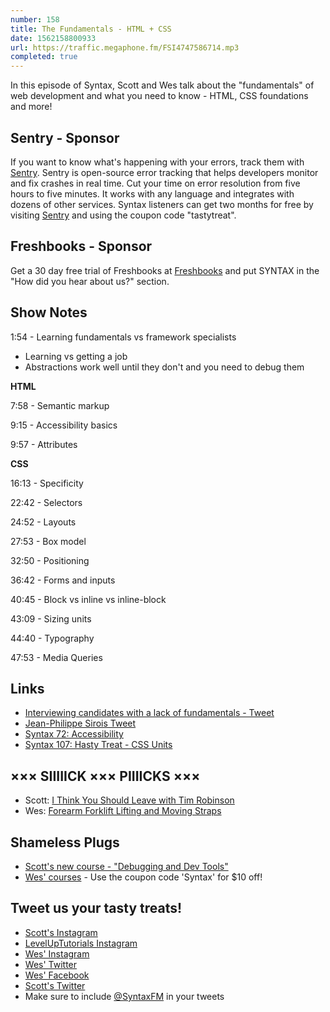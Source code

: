 ```yaml
---
number: 158
title: The Fundamentals - HTML + CSS
date: 1562158800933
url: https://traffic.megaphone.fm/FSI4747586714.mp3
completed: true
---
```


In this episode of Syntax, Scott and Wes talk about the "fundamentals" of web development and what you need to know - HTML, CSS foundations and more!

## Sentry - Sponsor

If you want to know what's happening with your errors, track them with [Sentry](https://sentry.io/). Sentry is open-source error tracking that helps developers monitor and fix crashes in real time. Cut your time on error resolution from five hours to five minutes. It works with any language and integrates with dozens of other services. Syntax listeners can get two months for free by visiting [Sentry](https://sentry.io/) and using the coupon code "tastytreat".

## Freshbooks - Sponsor

Get a 30 day free trial of Freshbooks at [Freshbooks](https://freshbooks.com/syntax) and put SYNTAX in the "How did you hear about us?" section.

## Show Notes

1:54 - Learning fundamentals vs framework specialists

* Learning vs getting a job
* Abstractions work well until they don't and you need to debug them

**HTML**

7:58 - Semantic markup

9:15 - Accessibility basics

9:57 - Attributes

**CSS** 

16:13 - Specificity

22:42 - Selectors

24:52 - Layouts

27:53 - Box model

32:50 - Positioning

36:42 - Forms and inputs

40:45 - Block vs inline vs inline-block

43:09 - Sizing units

44:40 - Typography

47:53 - Media Queries

## Links
* [Interviewing candidates with a lack of fundamentals - Tweet](https://twitter.com/wesbos/status/1137058712466722816)
* [Jean-Philippe Sirois Tweet](https://twitter.com/veksenn/status/1137187264486944770)
* [Syntax 72: Accessibility](https://syntax.fm/show/072/accessibility)
* [Syntax 107: Hasty Treat - CSS Units](https://syntax.fm/show/107/hasty-treat-css-units)

## ××× SIIIIICK ××× PIIIICKS ×××
* Scott: [I Think You Should Leave with Tim Robinson](https://www.netflix.com/title/80986854?source=35)
* Wes: [Forearm Forklift Lifting and Moving Straps](https://amzn.to/2MD6AxU)

## Shameless Plugs
* [Scott's new course - "Debugging and Dev Tools"](https://www.leveluptutorials.com/pro)
* [Wes' courses](https://wesbos.com/courses/) - Use the coupon code 'Syntax' for $10 off!

## Tweet us your tasty treats!
* [Scott's Instagram](https://www.instagram.com/stolinski/)
* [LevelUpTutorials Instagram](https://www.instagram.com/LevelUpTutorials/)
* [Wes' Instagram](https://www.instagram.com/wesbos/)
* [Wes' Twitter](https://twitter.com/wesbos)
* [Wes' Facebook](https://www.facebook.com/wesbos.developer)
* [Scott's Twitter](https://twitter.com/stolinski)
* Make sure to include [@SyntaxFM](https://twitter.com/SyntaxFM) in your tweets
